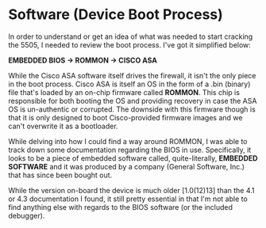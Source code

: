 # Software (Device Boot Process)

In order to understand or get an idea of what was needed to start cracking the 5505, I needed to review the boot process. I've got it simplified below:

**EMBEDDED BIOS -> ROMMON -> CISCO ASA**

While the Cisco ASA software itself drives the firewall, it isn't the only piece in the boot process. Cisco ASA is itself an OS in the form of a .bin (binary) file that's loaded by an on-chip firmware called **ROMMON**. This chip is responsible for both booting the OS and providing recovery in case the ASA OS is un-authentic or corrupted. The downside with this firmware though is that it is only designed to boot Cisco-provided firmware images and we can't overwrite it as a bootloader.

While delving into how I could find a way around ROMMON, I was able to track down some documentation regarding the BIOS in use. Specifically, it looks to be a piece of embedded software called, quite-literally, **EMBEDDED SOFTWARE** and it was produced by a company (General Software, Inc.) that has since been bought out. 

While the version on-board the device is much older [1.0(12)13] than the 4.1 or 4.3 documentation I found, it still pretty essential in that I'm not able to find anything else with regards to the BIOS software (or the included debugger).